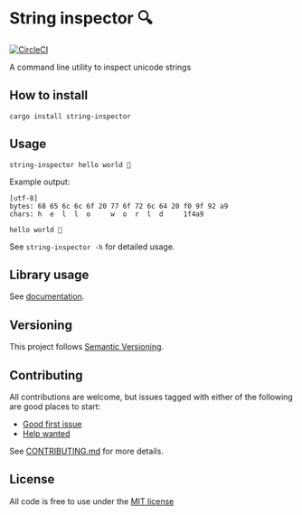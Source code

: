 # String inspector 🔍
[![CircleCI](https://circleci.com/gh/MatMoore/string-inspector.svg?style=svg)](https://circleci.com/gh/MatMoore/string-inspector)

A command line utility to inspect unicode strings

## How to install
`cargo install string-inspector`

## Usage
`string-inspector hello world 💩`

Example output:
```
[utf-8]
bytes: 68 65 6c 6c 6f 20 77 6f 72 6c 64 20 f0 9f 92 a9
chars: h  e  l  l  o     w  o  r  l  d     1f4a9

hello world 💩
```

See `string-inspector -h` for detailed usage.

## Library usage
See [documentation](https://docs.rs/string-inspector/0.0.1/string_inspector/).

## Versioning
This project follows [Semantic Versioning](https://semver.org/).

## Contributing
All contributions are welcome, but issues tagged with either of the following are good places to start:
- [Good first issue](https://github.com/MatMoore/string-inspector/labels/good%20first%20issue)
- [Help wanted](https://github.com/MatMoore/string-inspector/labels/help%20wanted)

See [CONTRIBUTING.md](CONTRIBUTING.md) for more details.

## License
All code is free to use under the [MIT license](LICENSE)
